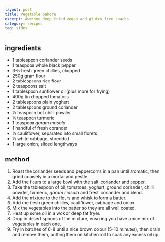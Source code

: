 ```yaml
---
layout: post
title: Vegetable pakora
excerpt: Awesome deep fried vegan and gluten free snacks
category: recipes
tag: sides
---
```


## ingredients

* 1 tablesppon coriander seeds
* 1 teaspoon whole black pepper
* 3-5 fresh green chillies, chopped
* 250g gram flour
* 2 tablesppons rice flour
* 2 teaspoons salt
* 1 tablespoon sunflower oil (plus more for frying)
* 400g tin chopped tomatoes
* 2 tablespoons plain yoghurt
* 2 tablespoons ground coriander
* &frac12; teaspoon hot chilli powder
* &frac14; teaspoon turmeric
* 1 teaspoon _garam masala_
* 1 handful of fresh corander
* &frac12; cauliflower, separated into small florets
* &frac12; white cabbage, shredded
* 1 large onion, sliced lengthways

## method

1. Roast the coriander seeds and peppercorns in a pan until aromatic, then grind coarsely in a mortar and pestle.
2. Add the flours to a large bowl with the salt, coriander and pepper.
3. Take the tablespoon of oil, tomatoes, yoghurt, ground coriander, chilli powder, turmeric, _garam masala_ and fresh coriander and blend.
4. Add the mixture to the flours and whisk to form a batter.
5. Add the fresh green chillies, cauliflower, cabbage and onion.
6. Mix the vegetables into the batter so they are all well coated.
7. Heat up some oil in a wok or deep fat fryer.
8. Drop in desert spoons of the mixture, ensuring you have a nice mix of vegetables in each one.
9. Fry in batches of 6-8 until a nice brown colour (5-10 minutes), then drain and remove them, putting them on kitchen roll to soak any excess oil up.
